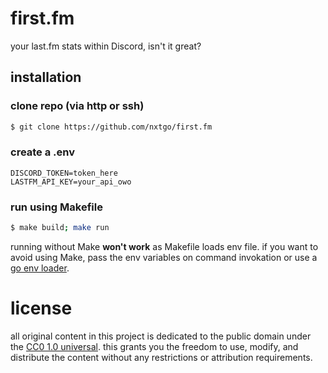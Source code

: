 # first.fm

your last.fm stats within Discord, isn't it great?

## installation

### clone repo (via http or ssh)

```sh
$ git clone https://github.com/nxtgo/first.fm
```

### create a .env

```env
DISCORD_TOKEN=token_here
LASTFM_API_KEY=your_api_owo
```

### run using Makefile

```sh
$ make build; make run
```

running without Make **won't work** as Makefile loads
env file. if you want to avoid using Make, pass the
env variables on command invokation or use a [go env loader](https://github.com/nxtgo/env).

# license

all original content in this project is dedicated to the public domain under the
[CC0 1.0 universal](https://creativecommons.org/publicdomain/zero/1.0/).
this grants you the freedom to use, modify, and distribute the content
without any restrictions or attribution requirements.
